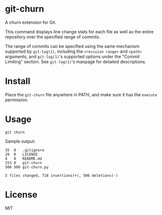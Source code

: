 git-churn
=========

A churn extension for Git.

This command displays line change stats for each file as well as the entire
repository over the specified range of commits.

The range of commits can be specified using the same mechanism supported by
`git-log(1)`, including the `<revision range>` and `<path>` arguments, and
`git-log(1)`'s supported options under the "Commit Limiting" section. See
`git-log(1)`'s manpage for detailed descriptions.

Install
=======

Place the `git-churn` file anywhere in PATH, and make sure it has the `execute`
permission.

Usage
=====

```
git churn
```

Sample output:

```
35	0	.gitignore
20	0	LICENSE
4	0	README.md
153	0	git-churn
506	506	git-churn.py

5 files changed, 718 insertions(+), 506 deletions(-)
```

License
=======

MIT
